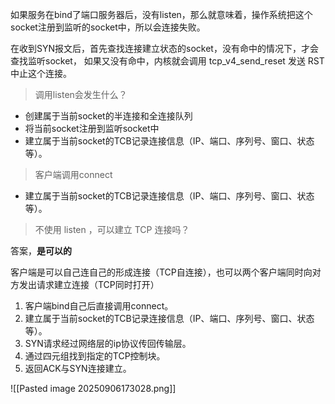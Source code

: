 如果服务在bind了端口服务器后，没有listen，那么就意味着，操作系统把这个socket注册到监听的socket中，所以会连接失败。

在收到SYN报文后，首先查找连接建立状态的socket，没有命中的情况下，才会查找监听socket，
如果又没有命中，内核就会调用 tcp_v4_send_reset 发送 RST 中止这个连接。

> 调用listen会发生什么？

- 创建属于当前socket的半连接和全连接队列
- 将当前socket注册到监听socket中
- 建立属于当前socket的TCB记录连接信息（IP、端口、序列号、窗口、状态等）。

> 客户端调用connect

- 建立属于当前socket的TCB记录连接信息（IP、端口、序列号、窗口、状态等）。

> 不使用 listen ，可以建立 TCP 连接吗？

答案，**是可以的**

客户端是可以自己连自己的形成连接（TCP自连接），也可以两个客户端同时向对方发出请求建立连接（TCP同时打开）

1. 客户端bind自己后直接调用connect。
2. 建立属于当前socket的TCB记录连接信息（IP、端口、序列号、窗口、状态等）。
3. SYN请求经过网络层的ip协议传回传输层。
4. 通过四元组找到指定的TCP控制块。
5. 返回ACK与SYN连接建立。

![[Pasted image 20250906173028.png]]